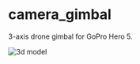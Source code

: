 # camera_gimbal
3-axis drone gimbal for GoPro Hero 5.

![3d model](https://github.com/sdupak/camera_gimbal/blob/master/Подвес_дополнительно/gimbal.JPG)
